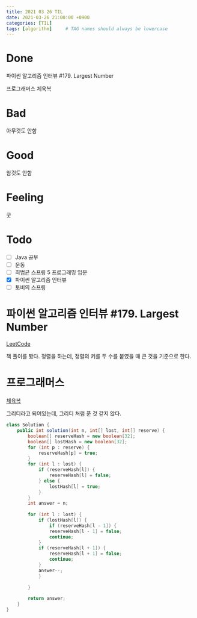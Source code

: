 ```yaml
---
title: 2021 03 26 TIL
date: 2021-03-26 21:00:00 +0900
categories: [TIL]
tags: [algorithm]     # TAG names should always be lowercase
---
```


# Done

파이썬 알고리즘 인터뷰 #179. Largest Number

프로그래머스 체육복

# Bad

아무것도 안함

# Good

암것도 안함

# Feeling

굿

# Todo

- [ ] Java 공부
- [ ] 운동
- [ ] 최범균 스프링 5 프로그래밍 입문
- [x] 파이썬 알고리즘 인터뷰
- [ ] 토비의 스프링

# 파이썬 알고리즘 인터뷰 #179. Largest Number

[LeetCode](https://leetcode.com/problems/largest-number/)

책 풀이를 봤다. 정렬을 하는데, 정렬의 키를 두 수를 붙였을 때 큰 것을 기준으로 한다.

# 프로그래머스

[체육복](https://programmers.co.kr/learn/courses/30/lessons/42862)

그리디라고 되어있는데, 그리디 처럼 푼 것 같지 않다.

```java
class Solution {
    public int solution(int n, int[] lost, int[] reserve) {
        boolean[] reserveHash = new boolean[32];
        boolean[] lostHash = new boolean[32];
        for (int p : reserve) {
            reserveHash[p] = true;
        }
        for (int l : lost) {
            if (reserveHash[l]) {
                reserveHash[l] = false;
            } else {
                lostHash[l] = true;
            }
        }
        int answer = n;
        
        for (int l : lost) {
            if (lostHash[l]) {
                if (reserveHash[l - 1]) {
                reserveHash[l - 1] = false;
                continue;
            }
            if (reserveHash[l + 1]) {
                reserveHash[l + 1] = false;
                continue;
            }
            answer--;
            }
            
        }
        
        return answer;
    }
}

```
